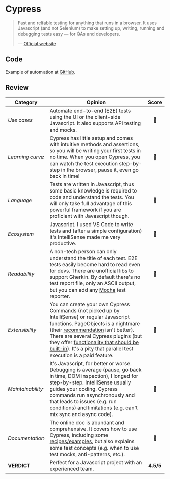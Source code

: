 # Cypress

> Fast and reliable testing for anything that runs in a browser. It uses Javascript (and not Selenium) to make setting up, writing, running and debugging tests easy — for QAs and developers.
>
> — [Official website](https://www.cypress.io/how-it-works/)

## Code

Example of automation at [GitHub](https://github.com/dialex/start-testing/tree/master/code/framework/cypress).

## Review

| Category | Opinion | Score |
| -------- | ------- | :---: |
| _Use cases_        | Automate end-to-end (E2E) tests using the UI or the client-side Javascript. It also supports API testing and mocks. | 🥇 |
| _Learning curve_   | Cypress has little setup and comes with intuitive methods and assertions, so you will be writing your first tests in no time. When you open Cypress, you can watch the test execution step-by-step in the browser, pause it, even go back in time! | 🥇 |
| _Language_         | Tests are written in Javascript, thus some basic knowledge is required to code and understand the tests. You will only take full advantage of this powerful framework if you are proficient with Javascript though. | 🥈 |
| _Ecosystem_        | Javascript. I used VS Code to write tests and (after a simple configuration) it's IntelliSense made me very productive. | 🥇 |
| _Readability_      | A non-tech person can only understand the title of each test. E2E tests easily become hard to read even for devs. There are unofficial libs to support Gherkin. By default there's no test report file, only an ASCII output, but you can add any [Mocha](https://docs.cypress.io/guides/tooling/reporters.html#Custom-Reporters) test reporter. | 🥈 |
| _Extensibility_    | You can create your own Cypress Commands (not picked up by IntelliSense) or regular Javascript functions. PageObjects is a nightmare (their [recommendation](https://docs.cypress.io/faq/questions/using-cypress-faq.html#Can-I-use-the-Page-Object-pattern) isn't better). There are several Cypress plugins (but they offer [functionality that should be built-in](https://github.com/cypress-io/cypress/issues/1865#issuecomment-484897559)). It's a pity that parallel test execution is a paid feature. | 🥉 |
| _Maintainability_  | It's Javascript, for better or worse. Debugging is average (pause, go back in time, DOM inspection), I longed for step-by-step. IntelliSense usually guides your coding. Cypress commands run asynchronously and that leads to issues (e.g. run conditions) and limitations (e.g. can't mix sync and async code). | 🥉 |
| _Documentation_    | The online doc is abundant and comprehensive. It covers how to use Cypress, including some [recipes/examples](https://github.com/cypress-io/cypress-example-recipes#application-actions), but also explains some test concepts (e.g. when to use test mocks, anti-patterns, etc.). | 🥇 |
| **VERDICT**        | Perfect for a Javascript project with an experienced team. | **4.5/5** |
